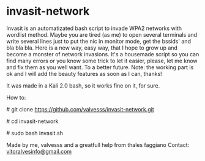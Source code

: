 # invasit-network
Invasit is an automatizated bash script to invade WPA2 networks with wordlist method. Maybe you are tired (as me) to open several terminals and write several lines just to put the nic in monitor mode, get the bssids' and bla bla bla. Here is a new way, easy way, that I hope to grow up and become a monster of network invasions. It's a housemade script so you can find many errors or you know some trick to let it easier, please, let me know and fix them as you well want. To a better future. Note: the working part is ok and I will add the beauty features as soon as I can, thanks!

It was made in a Kali 2.0 bash, so it works fine on it, for sure. 

How to:

\# git clone https://github.com/valvesss/invasit-network.git

\# cd invasit-network

\# sudo bash invasit.sh

Made by me, valvesss and a greatfull help from thales faggiano
Contact: vitoralvesinfo@gmail.com
